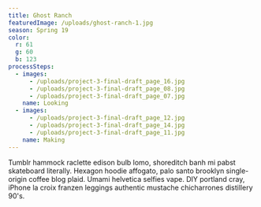 ```yaml
---
title: Ghost Ranch
featuredImage: /uploads/ghost-ranch-1.jpg
season: Spring 19
color:
  r: 61
  g: 60
  b: 123
processSteps:
  - images:
      - /uploads/project-3-final-draft_page_16.jpg
      - /uploads/project-3-final-draft_page_08.jpg
      - /uploads/project-3-final-draft_page_07.jpg
    name: Looking
  - images:
      - /uploads/project-3-final-draft_page_12.jpg
      - /uploads/project-3-final-draft_page_14.jpg
      - /uploads/project-3-final-draft_page_11.jpg
    name: Making
---
```

Tumblr hammock raclette edison bulb lomo, shoreditch banh mi pabst skateboard literally. Hexagon hoodie affogato, palo santo brooklyn single-origin coffee blog plaid. Umami helvetica selfies vape. DIY portland cray, iPhone la croix franzen leggings authentic mustache chicharrones distillery 90's.

